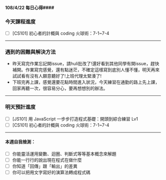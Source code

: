 #### 108/4/22 每日心得####

### 今天課程進度 ###
- [ ]  [CS101] 初心者的計概與 coding 火球術：7-1~7-4
----------------------------------------------
### 遇到的困難與解決方法 ###
- 昨天寫完作業忘記開issue，請huli批改了!還好看到其他同學有開issue，趕快補開。作業寫完感覺，還有點迷茫，不確定這樣寫到底別人懂不懂，明天再來試試看有沒有人願意聽好了!上班代理太緊湊了!
- 下班完再上課，感覺還要花點時間進入狀況，今天練習在通勤的路上先上課，回家再聽一次，很容易分心，要再想想別的辦法。
----------------------------------------------
### 明天預計進度 ###
- [ ] [JS101] 用 JavaScript 一步步打造程式基礎：開頭到綜合練習 Lv1
- [ ] [CS101] 初心者的計概與 coding 火球術：7-1~7-4
----------------------------------------------
#### 本週自我檢測：
- [ ] 你能靈活運用變數、迴圈、判斷式等等基本概念來解題
- [ ] 你能一行行的說出現在程式在做什麼
- [ ] 你知道「回傳」跟「輸出」的差異
- [ ] 你可以把用文字寫好的演算法轉成程式碼